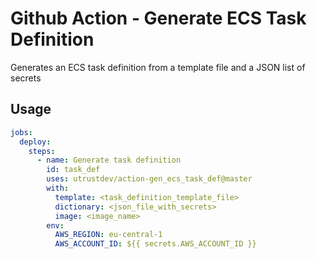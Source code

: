 # Github Action - Generate ECS Task Definition

Generates an ECS task definition from a template file and a JSON list of secrets

## Usage

```yml
jobs:
  deploy:
    steps:
      - name: Generate task definition
        id: task_def
        uses: utrustdev/action-gen_ecs_task_def@master
        with:
          template: <task_definition_template_file>
          dictionary: <json_file_with_secrets>
          image: <image_name>
        env:
          AWS_REGION: eu-central-1
          AWS_ACCOUNT_ID: ${{ secrets.AWS_ACCOUNT_ID }}
```
